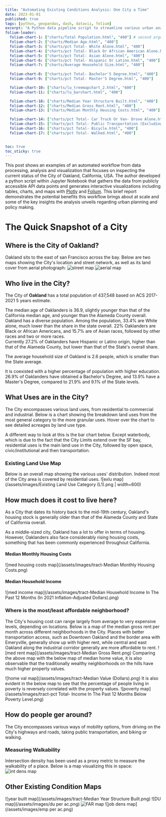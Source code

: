```yaml
---
title: "Automating Existing Conditions Analysis: One City a Time"
date: 2023-01-01
published: true
tags: [python, geopandas, dash, dataviz, folium]
excerpt: "A Python data pipeline script to streamline various urban analyses. Tech stack includes Python, GeoPandas, Dash, ACS API, and Notebook."
folium-loader:
  folium-chart-1: ["charts/Total Population.html", "400"] # second argument is the height
  folium-chart-2: ["charts/Median Age.html", "400"] 
  folium-chart-3: ["charts/pct Total- White Alone.html", "400"] 
  folium-chart-4: ["charts/pct Total- Black Or African American Alone.html", "400"] 
  folium-chart-5: ["charts/pct Total- Asian Alone.html", "400"] 
  folium-chart-6: ["charts/pct Total- Hispanic Or Latino.html", "400"] 
  folium-chart-7: ["charts/Average Household Size.html", "400"]
  
  folium-chart-8: ["charts/pct Total- Bachelor'S Degree.html", "400"]
  folium-chart-9: ["charts/pct Total- Master'S Degree.html", "400"]

  folium-chart-10: ["charts/lu_treemapchart_2.html", "600"]
  folium-chart-11: ["charts/lu_barchart.html", "400"]

  folium-chart-18: ["charts/Median Year Structure Built.html", "400"]
  folium-chart-12: ["charts/Median Gross Rent.html", "400"]
  folium-chart-13: ["charts/Median Monthly Housing Costs.html", "400"]

  folium-chart-14: ["charts/pct Total- Car Truck Or Van- Drove Alone.html", "400"]
  folium-chart-15: ["charts/pct Total- Public Transportation (Excluding Taxicab).html", "400"]
  folium-chart-16: ["charts/pct Total- Bicycle.html", "400"]
  folium-chart-17: ["charts/pct Total- Walked.html", "400"]
  

toc: true
toc_sticky: true
---
```


This post shows an examples of an automated workflow from data processing, analysis and visualization that focuses on inspecting the current status of the City of Oakland, California, USA. The author developed a python script within Jupyter Notebook that gathers the data from publicly accessible API data points and generates interactive visualizations including tables, charts, and maps with [Plotly](https://plotly.com/) and [Folium](https://github.com/python-visualization/folium). This brief report demonstrates the potential benefits this workflow brings about at scale and some of the key insights the analysis unveils regarding urban planning and policy making.

# The Quick Snapshot of a City
## Where is the City of Oakland?
Oakland sits to the east of san Francisco across the bay. Below are two maps showing the City's location and street network, as well as its land cover from aerial photograph:
![street map](/assets/images/basemap-6.png)
![aerial map](/assets/images/aerial_map.png)

## Who live in the City?
The City of <b>Oakland</b> has a total population of 437,548 based on ACS 2017-2021 5 years estimate. 
<div id="folium-chart-1"></div> 
The median age of Oaklanders is 36.9, slightly younger than that of the California median age, and younger than the Alameda County overall.
<div id="folium-chart-2"></div>
Oakland has a diverse population. Among the population, 33.4% are White alone, much lower than the share in the state overall. 22% Oaklanders are Black or African Americans, and 15.7% are of Asian races, followed by other races and two or more races.
<div id="folium-chart-3"></div>
<div id="folium-chart-4"></div>
<div id="folium-chart-5"></div>
Currently 27.2% of Oaklanders have Hispanic or Latino origin, higher than that of the Alameda County, but lower than that of the State's overall share.
<div id="folium-chart-6"></div>

The average household size of Oakland is 2.6 people, which is smaller than the State average. 
<div id="folium-chart-7"></div>
It is coexisted with a higher percentage of population with higher education. 26.9% of Oaklanders have obtained a Bachelor's Degree, and 13.9% have a Master's Degree, compared to 21.9% and 9.1% of the State levels.
<div id="folium-chart-8"></div>
<div id="folium-chart-9"></div>


## What Uses are in the City?
The City encompasses various land uses, from residential to commercial and industrial. Below is a chart showing the breakdown land uses from the most general category to the more granular uses. Hover over the chart to see detailed acreages by land use type.
<div id="folium-chart-10"></div>
A different way to look at this is the bar chart below. Except waterbody, which is due to the fact that the City Limits extend over the SF bay, residential uses is the main land use in the City, followed by open space, civic/institutional and then transportation.
<div id="folium-chart-11"></div>

### Existing Land Use Map
Below is an overall map showing the various uses' distribution. Indeed most of the City area is covered by residential uses.
![exlu map](/assets/images/Existing Land Use Category (L1).png | width=600)

## How much does it cost to live here?
As a City that dates its history back to the mid-19th century, Oakland's housing stock is generally older than that of the Alameda County and State of California overall.
<div id="folium-chart-18"></div> 
As a middle-sized city, Oakland has a lot to offer in terms of housing. However, Oaklanders also face considerably rising housing costs, something that has been commonly experienced throughout California.
<div id="folium-chart-12"></div>
<div id="folium-chart-13"></div>

#### Median Monthly Housing Costs
![med housing costs map](/assets/images/tract-Median Monthly Housing Costs.png)
#### Median Household Income
![med income map](/assets/images/tract-Median Household Income In The Past 12 Months (In 2021 Inflation-Adjusted Dollars).png)


### Where is the most/least affordable neighborhood?
The City's housing cost can range largely from average to very expensive levels, depending on locations. Below is a map of the median gross rent per month across different neighborhoods in the City. Places with better transportation access, such as Downtown Oakland and the border area with Emeryville, generally show up with higher rent, while central and east Oakland along the industrial corridor generally are more affordable to rent.
![med rent map](/assets/images/tract-Median Gross Rent.png)
Comparing the above map with the below map of median home value, it is also observable that the traditionally wealthy neighborhoods on the hills have much higher property values. 

![home val map](/assets/images/tract-Median Value (Dollars).png)
It is also evident in the below map to see that the percentage of people living in poverty is reversely correlated with the property values.
![poverty map](/assets/images/tract-pct Total- Income In The Past 12 Months Below Poverty Level.png)

## How do people ger around?
The City encompasses various ways of mobility options, from driving on the City's highways and roads, taking public transportation, and biking or walking.
<div id="folium-chart-14"></div>
<div id="folium-chart-15"></div>
<div id="folium-chart-16"></div>
<div id="folium-chart-17"></div>

### Measuring Walkability
Intersection density has been used as a proxy metric to measure the walkability of a place. Below is a map visualizing this in space:
![int dens map](/assets/images/intersecti.png)

## Other Existing Condition Maps
![year built map](/assets/images/tract-Median Year Structure Built.png)
![DU map](/assets/images/du per ac.png)
![FAR map](/assets/images/FAR.png)
![job dens map](/assets/images/emp per ac.png)

